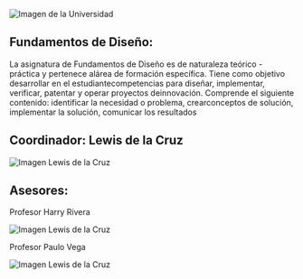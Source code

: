﻿![Imagen de la Universidad]([https://github.com/sebastianfranco1342/FundamentosdeDisenoGrupo6/blob/main/Carpetas/Im%C3%A1genes/LogoUPCH.jpg?raw=true](https://github.com/sebastianfranco1342/FundamentosdeDisenoGrupo6/blob/main/Carpetas%20del%20Proyecto/Im%C3%A1genes/LogoUPCH.jpg?raw=true))

## Fundamentos de Diseño:
La asignatura de Fundamentos de Diseño es de naturaleza teórico - práctica y pertenece alárea de formación específica. Tiene como objetivo desarrollar en el estudiantecompetencias para diseñar, implementar, verificar, patentar y operar proyectos deinnovación. Comprende el siguiente contenido: identificar la necesidad o problema, crearconceptos de solución, implementar la solución, comunicar los resultados

## Coordinador: Lewis de la Cruz
![Imagen Lewis de la Cruz](https://github.com/sebastianfranco1342/FundamentosdeDisenoGrupo6/blob/main/Carpetas/Im%C3%A1genes/ProfesorLewisdelaCruz.jpeg?raw=true)

## Asesores:

Profesor Harry Rivera


![Imagen Lewis de la Cruz](https://github.com/sebastianfranco1342/FundamentosdeDisenoGrupo6/blob/main/Carpetas/Im%C3%A1genes/ProfesorHarryRivera.png?raw=true)

Profesor Paulo Vega


![Imagen Lewis de la Cruz](https://github.com/sebastianfranco1342/FundamentosdeDisenoGrupo6/blob/main/Carpetas/Im%C3%A1genes/ProfesorPauloVega.jpg?raw=true)

